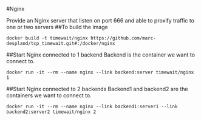#Nginx

Provide an Nginx server that listen on port 666 and able to proxify traffic to one or two servers 
##To build the image
```
docker build -t timewait/nginx https://github.com/marc-despland/tcp_timewait.git#:/docker/nginx
``` 
 
##Start Nginx connected to 1 backend
Backend is the container we want to connect to.

```
docker run -it --rm --name nginx --link backend:server timewait/nginx 1
```

##Start Nginx connected to 2 backends
Backend1 and backend2 are the containers we want to connect to.

```
docker run -it --rm --name nginx --link backend1:server1 --link backend2:server2 timewait/nginx 2
```